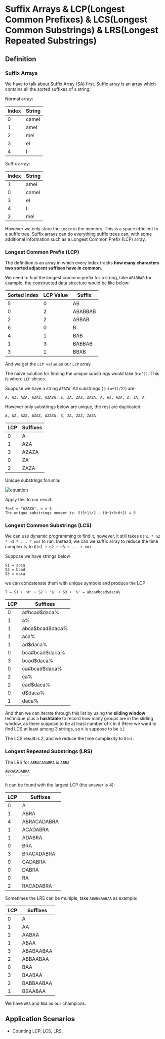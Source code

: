 # Suffix Arrays & LCP(Longest Common Prefixes) & LCS(Longest Common Substrings) & LRS(Longest Repeated Substrings)

## Definition

### Suffix Arrays

We have to talk about Suffix Array (SA) first. Suffix array is an array which contains all the sorted suffixes of a string:

Normal array:

| Index | String |
| ----- | ------ |
| 0     | camel  |
| 1     | amel   |
| 2     | mel    |
| 3     | el     |
| 4     | l      |

Suffix array:

| Index | String |
| ----- | ------ |
| 1     | amel   |
| 0     | camel  |
| 3     | el     |
| 4     | l      |
| 2     | mel    |

However we only store the `index` in the memory. This is a space efficient to a suffix tree. Suffix arrays can do everything suffix trees can, with some additional information such as a Longest Common Prefix (LCP) array.

### Longest Common Prefix (LCP)

The definition is an array in which every index tracks **how many characters two sorted adjacent suffixes have in common**.

We need to find the longest common prefix for a string, take `ABABBAB` for example, the constructed data structure would be like below:

| Sorted Index | LCP Value | Suffix  |
| ------------ | --------- | ------- |
| 5            | 0         | AB      |
| 0            | 2         | ABABBAB |
| 2            | 2         | ABBAB   |
| 6            | 0         | B       |
| 4            | 1         | BAB     |
| 1            | 3         | BABBAB  |
| 3            | 1         | BBAB    |

And we get the `LCP value` as our `LCP` array.

The naive solution for finding the unique substrings would take `O(n^2)`. This is where `LCP` shines.

Suppose we have a string `AZAZA`. All substrings (`(n(n+1)/2)`) are:

```
A, AZ, AZA, AZAZ, AZAZA, Z, ZA, ZAZ, ZAZA, A, AZ, AZA, Z, ZA, A
```

However only substrings below are unique, the rest are duplicated:

```
A, AZ, AZA, AZAZ, AZAZA, Z, ZA, ZAZ, ZAZA
```

| LCP | Suffixes |
| --- | -------- |
| 0   | A        |
| 1   | AZA      |
| 3   | AZAZA    |
| 0   | ZA       |
| 2   | ZAZA     |

Unique substrings forumla:

![equation](https://latex.codecogs.com/gif.latex?\frac{n(n-1)}{2}&space;-&space;\sum_{i=1}^{n}&space;LCP[i])

Apply this to our result:

```
Text = "AZAZA", n = 5
The unique substrings number is: 5(5+1)/2 - (0+1+3+0+2) = 9
```

### Longest Common Substrings (LCS)

We can use dynamic programming to find it, however, it still takes `O(n1 * n2 * n3 * ... * nm)` to run. Instead, we can we suffix array to reduce the time complexity to `O(n1 + n2 + n3 + ... + nm)`.

Suppose we have strings below

```
S1 = abca
S2 = bcad
S3 = daca
```

we can concatenate them with unique symbols and produce the LCP

```
T = S1 + '#' + S2 + '$' + S3 + '%' = abca#bcad$daca%
```

| LCP | Suffixes         |
| --- | ---------------- |
| 0   | a#bcad$daca%     |
| 1   | a%               |
| 1   | abca\$bcad$daca% |
| 1   | aca%             |
| 1   | ad$daca%         |
| 0   | bca#bcad$daca%   |
| 3   | bcad$daca%       |
| 0   | ca#bcad$daca%    |
| 2   | ca%              |
| 2   | cad$daca%        |
| 0   | d$daca%          |
| 1   | daca%            |

And then we can iterate through this list by using the **sliding window** technique plus a **hashtable** to record how many groups are in the sliding window, as there suppose to be at least number of `K` in it (Here we want to find LCS at least among 3 strings, so `K` is suppose to be `3`.)

The LCS result is 2, and we reduce the time complexity to `O(n)`.

### Longest Repeated Substrings (LRS)

The LRS for `ABRACADABRA` is `ABRA`

```
ABRACADABRA
----   ----
```

It can be found with the largest LCP (the answer is 4):

| LCP | Suffixes    |
| --- | ----------- |
| 0   | A           |
| 1   | ABRA        |
| 4   | ABRACADABRA |
| 1   | ACADABRA    |
| 1   | ADABRA      |
| 0   | BRA         |
| 3   | BRACADABRA  |
| 0   | CADABRA     |
| 0   | DABRA       |
| 0   | RA          |
| 2   | RACADABRA   |

Sometimes the LRS can be multiple, take `ABABBAABAA` as example:

| LCP | Suffixes  |
| --- | --------- |
| 0   | A         |
| 1   | AA        |
| 2   | AABAA     |
| 1   | ABAA      |
| 3   | ABABAABAA |
| 2   | ABBAABAA  |
| 0   | BAA       |
| 3   | BAABAA    |
| 2   | BABBAABAA |
| 1   | BBAABAA   |

We have `ABA` and `BAA` as our champions.

## Application Scenarios

- Counting LCP, LCS, LRS.
